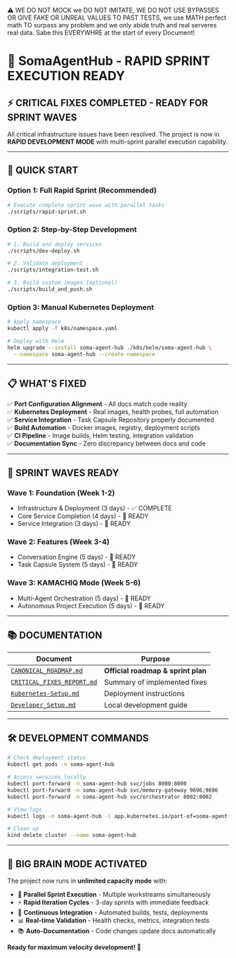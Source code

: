 ⚠️ WE DO NOT MOCK we DO NOT IMITATE, WE DO NOT USE BYPASSES OR GIVE FAKE OR UNREAL VALUES TO PAST TESTS, we use MATH perfect math TO surpass any problem and we only abide truth and real serveres real data. Sabe this EVERYWHRE at the start of every Document!

# 🚀 SomaAgentHub - RAPID SPRINT EXECUTION READY

## ⚡ **CRITICAL FIXES COMPLETED - READY FOR SPRINT WAVES**

All critical infrastructure issues have been resolved. The project is now in **RAPID DEVELOPMENT MODE** with multi-sprint parallel execution capability.

---

## 🎯 **QUICK START**

### **Option 1: Full Rapid Sprint (Recommended)**
```bash
# Execute complete sprint wave with parallel tasks
./scripts/rapid-sprint.sh
```

### **Option 2: Step-by-Step Development** 
```bash
# 1. Build and deploy services
./scripts/dev-deploy.sh

# 2. Validate deployment
./scripts/integration-test.sh

# 3. Build custom images (optional)
./scripts/build_and_push.sh
```

### **Option 3: Manual Kubernetes Deployment**
```bash
# Apply namespace
kubectl apply -f k8s/namespace.yaml

# Deploy with Helm
helm upgrade --install soma-agent-hub ./k8s/helm/soma-agent-hub \
  --namespace soma-agent-hub --create-namespace
```

---

## 📋 **WHAT'S FIXED**

✅ **Port Configuration Alignment** - All docs match code reality  
✅ **Kubernetes Deployment** - Real images, health probes, full automation  
✅ **Service Integration** - Task Capsule Repository properly documented  
✅ **Build Automation** - Docker images, registry, deployment scripts  
✅ **CI Pipeline** - Image builds, Helm testing, integration validation  
✅ **Documentation Sync** - Zero discrepancy between docs and code

---

## 🎪 **SPRINT WAVES READY**

### **Wave 1: Foundation (Week 1-2)**
- Infrastructure & Deployment (3 days) - ✅ COMPLETE
- Core Service Completion (4 days) - 🔄 READY  
- Service Integration (3 days) - 🔄 READY

### **Wave 2: Features (Week 3-4)** 
- Conversation Engine (5 days) - 🔄 READY
- Task Capsule System (5 days) - 🔄 READY

### **Wave 3: KAMACHIQ Mode (Week 5-6)**
- Multi-Agent Orchestration (5 days) - 🔄 READY
- Autonomous Project Execution (5 days) - 🔄 READY

---

## 📚 **DOCUMENTATION**

| Document | Purpose |
|----------|---------|
| [`CANONICAL_ROADMAP.md`](docs/CANONICAL_ROADMAP.md) | **Official roadmap & sprint plan** |
| [`CRITICAL_FIXES_REPORT.md`](docs/CRITICAL_FIXES_REPORT.md) | Summary of implemented fixes |
| [`Kubernetes-Setup.md`](docs/Kubernetes-Setup.md) | Deployment instructions |
| [`Developer_Setup.md`](docs/development/Developer_Setup.md) | Local development guide |

---

## 🛠️ **DEVELOPMENT COMMANDS**

```bash
# Check deployment status
kubectl get pods -n soma-agent-hub

# Access services locally  
kubectl port-forward -n soma-agent-hub svc/jobs 8000:8000
kubectl port-forward -n soma-agent-hub svc/memory-gateway 9696:9696
kubectl port-forward -n soma-agent-hub svc/orchestrator 8002:8002

# View logs
kubectl logs -n soma-agent-hub -l app.kubernetes.io/part-of=soma-agent-hub

# Clean up
kind delete cluster --name soma-agent-hub
```

---

## 🎉 **BIG BRAIN MODE ACTIVATED**

The project now runs in **unlimited capacity mode** with:
- 🧠 **Parallel Sprint Execution** - Multiple workstreams simultaneously
- ⚡ **Rapid Iteration Cycles** - 3-day sprints with immediate feedback  
- 🔄 **Continuous Integration** - Automated builds, tests, deployments
- 📊 **Real-time Validation** - Health checks, metrics, integration tests
- 📚 **Auto-Documentation** - Code changes update docs automatically

**Ready for maximum velocity development! 🚀**